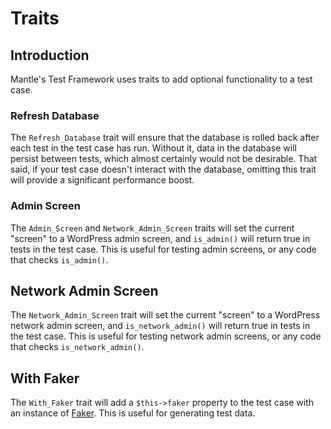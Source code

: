 # Traits

## Introduction

Mantle's Test Framework uses traits to add optional functionality to a test
case.

### Refresh Database

The `Refresh_Database` trait will ensure that the database is rolled back after
each test in the test case has run. Without it, data in the database will
persist between tests, which almost certainly would not be desirable. That said,
if your test case doesn't interact with the database, omitting this trait will
provide a significant performance boost.

### Admin Screen

The `Admin_Screen` and `Network_Admin_Screen` traits will set the current
"screen" to a WordPress admin screen, and `is_admin()` will return true in tests
in the test case. This is useful for testing admin screens, or any code that
checks `is_admin()`.

## Network Admin Screen

The `Network_Admin_Screen` trait will set the current "screen" to a WordPress
network admin screen, and `is_network_admin()` will return true in tests in the
test case. This is useful for testing network admin screens, or any code that
checks `is_network_admin()`.

## With Faker

The `With_Faker` trait will add a `$this->faker` property to the test case with
an instance of [Faker](https://fakerphp.github.io/). This is useful for
generating test data.